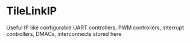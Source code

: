 # TileLinkIP
Useful IP like configurable UART controllers, PWM controllers, interrupt controllers, DMACs, interconnects stored here
